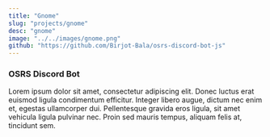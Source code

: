 ```yaml
---
title: "Gnome"
slug: "projects/gnome"
desc: "gnome"
image: "../../images/gnome.png"
github: "https://github.com/Birjot-Bala/osrs-discord-bot-js"
---
```

### OSRS Discord Bot
Lorem ipsum dolor sit amet, consectetur adipiscing elit. Donec luctus erat euismod ligula condimentum efficitur. Integer libero augue, dictum nec enim et, egestas ullamcorper dui. Pellentesque gravida eros ligula, sit amet vehicula ligula pulvinar nec. Proin sed mauris tempus, aliquam felis at, tincidunt sem.